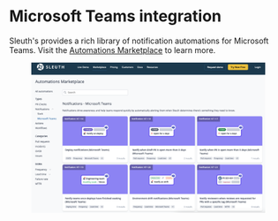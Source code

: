 # Microsoft Teams integration

Sleuth's provides a rich library of notification automations for Microsoft Teams. Visit the [Automations Marketplace](https://marketplace.sleuth.io/?filter=microsoft\_teams) to learn more.

<figure><img src="../.gitbook/assets/image (2) (1) (1).png" alt=""><figcaption></figcaption></figure>
